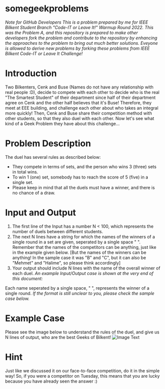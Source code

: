 # somegeekproblems
*Note for GitHub Developers*
_This is a problem prepared by me for IEEE Bilkent Student Branch "Code-IT or Leave It!" Warmup Round 2022. This was the Problem A, and this repository is prepared to make other developers fork the problem and contribute to the repository by enhancing the approaches to the problem to bring out much better solutions. Eveyone is allowed to derive new problems by forking these problems from IEEE Bilkent Code-IT or Leave It Challenge!_

# **Introduction**
Two Bilkenters, Cenk and Buse (Names do not have any relationship with real people :D), decide to compete with each other to decide who is the real "The Smartest Student" of their department since half of their department agree on Cenk and the other half believes that it's Buse! Therefore, they meet at EEE building, and challenge each other about who takes an integral more quickly! Then, Cenk and Buse share their competition method with other students, so that they also duel with each other. Now let's see what kind of a Geek Problem they have about this challenge...

# **Problem Description**
The duel has several rules as described below:
* They compete in terms of sets, and the person who wins 3 (three) sets in total wins.
* To win 1 (one) set, somebody has to reach the score of 5 (five) in a single set.
* Please keep in mind that all the duels must have a winner, and there is no chance of a draw.

# **Input and Output**
1. The first line of the Input has a number N < 100, which represents the number of duels between different students.
2. The next N lines have a string for which the names of the winners of a single round in a set are given, seperated by a single space " ". Remember that the names of the competitors can be anything, just like in the example given below. [But the names of the winners can be anything! In the sample case it was "B" and "C", but it can also be "Mehmet" and "Halime", so please think accordingly]
3. Your output should include N lines with the name of the overall winner of each duel.
*An example Input/Output case is shown at the very end of this document:*

Each name seperated by a single space, " ", represents the winner of a single round. *If the format is still unclear to you, please check the sample case below.*
# **Example Case**
Please see the image below to understand the rules of the duel, and give us N lines of output, who are the best Geeks of Bilkent!
![Image Text](https://static.lightoj.com/images/problem-1933/problem1img-1646514125419.png)

# Hint
Just like we discussed it on our face-to-face competition, do it in the simple way! So, if you were a competitor on Tuesday, this means that you are lucky because you have already seen the answer :)
